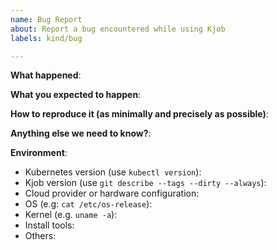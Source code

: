 ```yaml
---
name: Bug Report
about: Report a bug encountered while using Kjob
labels: kind/bug

---
```


<!-- Please use this template while reporting a bug and provide as much info as possible. Not doing so may result in your bug not being addressed in a timely manner. Thanks!

If the matter is security related, please disclose it privately via https://kubernetes.io/security/
-->


**What happened**:

**What you expected to happen**:

**How to reproduce it (as minimally and precisely as possible)**:

**Anything else we need to know?**:

**Environment**:
- Kubernetes version (use `kubectl version`):
- Kjob version (use `git describe --tags --dirty --always`):
- Cloud provider or hardware configuration:
- OS (e.g: `cat /etc/os-release`):
- Kernel (e.g. `uname -a`):
- Install tools:
- Others: